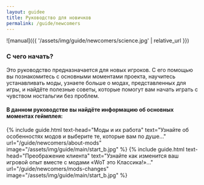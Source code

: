 ```yaml
---
layout: guidee
title: Руководство для новичков
permalink: /guide/newcomers
---
```


![manual]({{ '/assets/img/guide/newcomers/science.jpg' | relative_url }})

### С чего начать?

Это руководство предназначается для новых игроков. С его помощью вы познакомитесь с основными моментами проекта, научитесь устанавливать моды, узнаете больше о модах, представленных для игры, и найдёте полезные советы, которые помогут вам начать играть с чувством ностальгии без проблем.

#### В данном руководстве вы найдёте информацию об основных моментах геймплея:

{% include guide.html text-head="Моды и их работа" text="Узнайте об особенностях модов и выберите те, которые вам по душе..." url="/guide/newcomers/about-mods" image="/assets/img/guide/main/start_b.jpg" %}
{% include guide.html text-head="Преображение клиента" text="Узнайте как изменится ваш игровой опыт вместе с модами «WoT это Классика!»..." url="/guide/newcomers/mods-changes" image="/assets/img/guide/main/start_b.jpg" %}